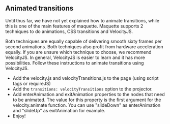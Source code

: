  
## Animated transitions

Until thus far, we have not yet explained how to animate transitions, while this is one of the main features of maquette. Maquette supports 2 techniques to do animations, CSS transitions and VelocityJS.

Both techniques are equally capable of delivering smooth sixty frames per second animations. Both techniques also profit from hardware acceleration equally. If you are unsure which technique to choose, we recommend VelocityJS. In general, VelocityJS is easier to learn and it has more possibilities. Follow these instructions to animate transitions using VelocityJS.

- Add the velocity.js and velocityTransitions.js to the page (using script tags or requireJS)
- Add the `transitions: velocityTransitions` option to the projector.
- Add enterAnimation and exitAnimation properties to the nodes that need to be animated.
  The value for this property is the first argument for the velocity.animate function. 
  You can use "slideDown" as enterAnimation and "slideUp" as exitAnimation for example.
- Enjoy!


